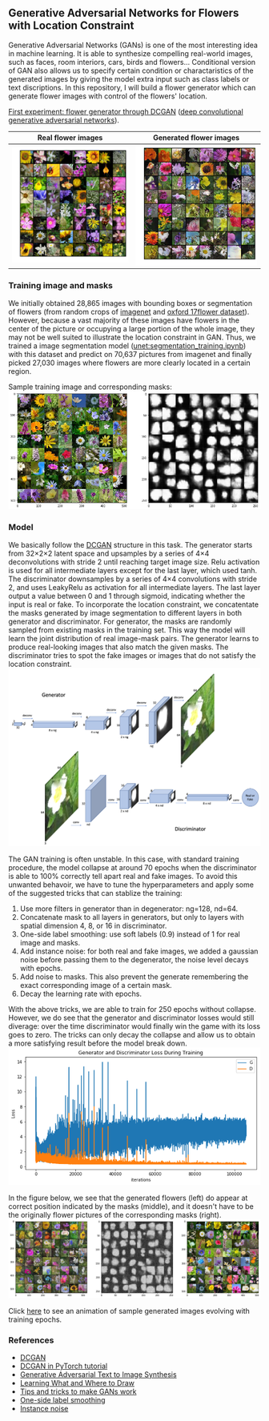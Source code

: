 
## Generative Adversarial Networks for Flowers with Location Constraint

Generative Adversarial Networks (GANs) is one of the most interesting idea in machine learning. It is able to synthesize compelling real-world images, such as faces, room interiors, cars, birds and flowers... Conditional version of GAN also allows us to specify certain condition or charactaristics of the generated images by giving the model extra input such as class labels or text discriptions. In this repository, I will build a flower generator which can generate flower images with control of the flowers' location.

[First experiment: flower generator through DCGAN](https://github.com/NoxMoon/gan_flowers/blob/master/GAN_flower.ipynb) ([deep convolutional generative adversarial networks](https://arxiv.org/abs/1511.06434)).

|Real flower images     |Generated flower images |
:-------------------------:|:-------------------------:
|<img src="Documents/real.png" width="400" />|<img src="Documents/fake.png" width="400" /> 

### Training image and masks
We initially obtained 28,865 images with bounding boxes or segmentation of flowers (from random crops of [imagenet](http://www.image-net.org) and [oxford 17flower dataset](http://www.robots.ox.ac.uk/~vgg/data/flowers/17/)). However, because a vast majority of these images have flowers in the center of the picture or occupying a large portion of the whole image, they may not be well suited to illustrate the location constraint in GAN. Thus, we trained a image segmentation model ([unet:segmentation_training.ipynb](https://github.com/NoxMoon/gan_flowers/blob/master/segmentation_training.ipynb)) with this dataset and predict on 70,637 pictures from imagenet and finally picked 27,030 images where flowers are more clearly located in a certain region.

Sample training image and corresponding masks:
![](Documents/training_image_mask.png)

### Model
We basically follow the [DCGAN](https://arxiv.org/abs/1511.06434) structure in this task. The generator starts from 32×2×2 latent space and upsamples by a series of 4×4 deconvolutions with stride 2 until reaching target image size. Relu activation is used for all intermediate layers except for the last layer, which used tanh. The discriminator downsamples by a series of 4×4 convolutions with stride 2, and uses LeakyRelu as activation for all intermediate layers. The last layer output a value between 0 and 1 through sigmoid, indicating whether the input is real or fake. To incorporate the location constraint, we concatentate the masks generated by image segmentation to different layers in both generator and discriminator. For generator, the masks are randomly sampled from existing masks in the training set. This way the model will learn the joint distribution of real image-mask pairs. The generator learns to produce real-looking images that also match the given masks. The discriminator tries to spot the fake images or images that do not satisfy the location constraint.
![](Documents/model_structure.png)

The GAN training is often unstable. In this case, with standard training procedure, the model collapse at around 70 epochs when the discriminator is able to 100% correctly tell apart real and fake images. To avoid this unwanted behavoir, we have to tune the hyperparameters and apply some of the suggested tricks that can stablize the training:

1. Use more filters in generator than in degenerator: ng=128, nd=64.
1. Concatenate mask to all layers in generators, but only to layers with spatial dimension 4, 8, or 16 in discriminator.
1. One-side label smoothing: use soft labels (0.9) instead of 1 for real image and masks.
1. Add instance noise: for both real and fake images, we added a gaussian noise before passing them to the degenerator, the noise level decays with epochs.
1. Add noise to masks. This also prevent the generate remembering the exact corresponding image of a certain mask.
1. Decay the learning rate with epochs.

With the above tricks, we are able to train for 250 epochs without collapse. However, we do see that the generator and discriminator losses would still diverage: over the time discriminator would finally win the game with its loss goes to zero. The tricks can only decay the collapse and allow us to obtain a more satisfying result before the model break down.
![](Documents/losses.png)

In the figure below, we see that the generated flowers (left) do appear at correct position indicated by the masks (middle), and it doesn't have to be the originally flower pictures of the corresponding masks (right).
![](Documents/gen_image_mask.png)

Click [here](https://github.com/NoxMoon/gan_flowers/blob/master/gan_mask.gif) to see an animation of sample generated images evolving with training epochs.

### References
* [DCGAN](https://arxiv.org/abs/1511.06434)
* [DCGAN in PyTorch tutorial](https://pytorch.org/tutorials/beginner/dcgan_faces_tutorial.html)
* [Generative Adversarial Text to Image Synthesis](https://arxiv.org/pdf/1605.05396.pdf)
* [Learning What and Where to Draw](https://arxiv.org/abs/1610.02454)
* [Tips and tricks to make GANs work](https://github.com/soumith/ganhacks)
* [One-side label smoothing](https://arxiv.org/pdf/1606.03498.pdf)
* [Instance noise](https://www.inference.vc/instance-noise-a-trick-for-stabilising-gan-training/)
